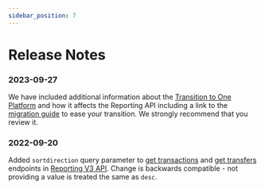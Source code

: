 ```yaml
---
sidebar_position: 7
---
```


# Release Notes

### 2023-09-27
We have included additional information about the [Transition to One Platform](https://developer.mobilepay.dk/docs/reporting/transition-to-one-platform) and how it affects the Reporting API including a link to the [migration guide](https://developer.vippsmobilepay.com/docs/mp-migration-guide/reporting/) to ease your transition. We strongly recommend that you review it.



### 2022-09-20
Added `sortdirection` query parameter to [get transactions](/api/reporting#operation/get-transactions) and [get transfers](/api/reporting#operation/get-transfers) endpoints in [Reporting V3 API](/api/reporting). Change is backwards compatible - not providing a value is treated the same as `desc`.
